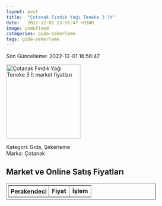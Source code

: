 ```yaml
---
layout: post
title:  "Çotanak Fındık Yağı Teneke 3 lt"
date:   2022-12-01 13:56:47 +0300
image: undefined
categories: gida-sekerleme
tags: gida-sekerleme
---
```


Son Güncelleme: 2022-12-01 16:56:47

<img src="undefined" width="200" alt="Çotanak Fındık Yağı Teneke 3 lt market fiyatları" />

Kategori: Gıda, Şekerleme
<br />
Marka: Çotanak

<h2>Market ve Online Satış Fiyatları</h2>

<table border="1" style="padding: 5px;width:80%;">
  <tr>
    <td style="padding: 5px;"><strong>Perakendeci</strong></td>
    <td><strong>Fiyat</strong></td>
    <td><strong>İşlem</strong></td>
  </tr>
  
</table>

